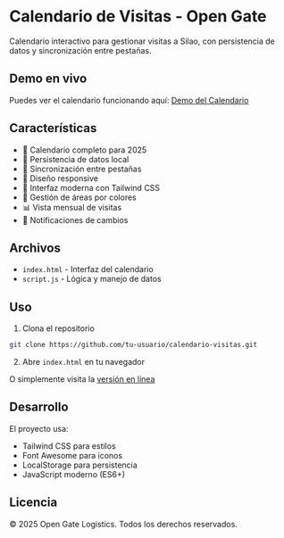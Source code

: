 # Calendario de Visitas - Open Gate

Calendario interactivo para gestionar visitas a Silao, con persistencia de datos y sincronización entre pestañas.

## Demo en vivo

Puedes ver el calendario funcionando aquí: [Demo del Calendario](https://tu-usuario.github.io/calendario-visitas)

## Características

- 📅 Calendario completo para 2025
- 🔄 Persistencia de datos local
- 🔄 Sincronización entre pestañas
- 📱 Diseño responsive
- 🎨 Interfaz moderna con Tailwind CSS
- 🏢 Gestión de áreas por colores
- 📊 Vista mensual de visitas
- 🔔 Notificaciones de cambios

## Archivos

- `index.html` - Interfaz del calendario
- `script.js` - Lógica y manejo de datos

## Uso

1. Clona el repositorio
```bash
git clone https://github.com/tu-usuario/calendario-visitas.git
```

2. Abre `index.html` en tu navegador

O simplemente visita la [versión en línea](https://tu-usuario.github.io/calendario-visitas)

## Desarrollo

El proyecto usa:
- Tailwind CSS para estilos
- Font Awesome para iconos
- LocalStorage para persistencia
- JavaScript moderno (ES6+)

## Licencia

© 2025 Open Gate Logistics. Todos los derechos reservados.
